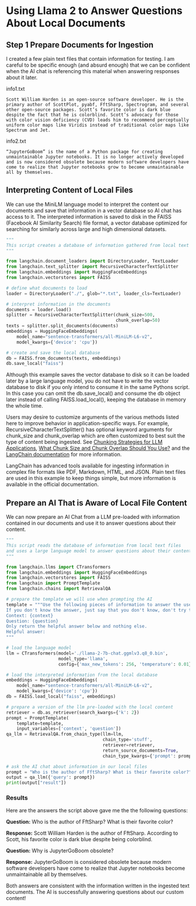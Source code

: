 # Using Llama 2 to Answer Questions About Local Documents

## Step 1 Prepare Documents for Ingestion
I created a few plain text files that contain information for testing. I am careful to be specific enough (and absurd enough) that we can be confident when the AI chat is referencing this material when answering responses about it later.

info1.txt
```
Scott William Harden is an open-source software developer. He is the primary author of ScottPlot, pyabf, FftSharp, Spectrogram, and several other open-source packages. Scott’s favorite color is dark blue despite the fact that he is colorblind. Scott’s advocacy for those with color vision deficiency (CVD) leads him to recommend perceptually uniform color maps like Viridis instead of traditional color maps like Spectrum and Jet.
```

info2.txt
```
“JupyterGoBoom” is the name of a Python package for creating unmaintainable Jupyter notebooks. It is no longer actively developed and is now considered obsolete because modern software developers have come to realize that Jupyter notebooks grow to become unmaintainable all by themselves.
```

## Interpreting Content of Local Files
We can use the MiniLM language model to interpret the content our documents and save that information in a vector database so AI chat has access to it. The interpreted information is saved to disk in the FAISS (Facebook AI Similarity Search) file format, a vector database optimized for searching for similarly across large and high dimensional datasets.

```Python
"""
This script creates a database of information gathered from local text files.
"""

from langchain.document_loaders import DirectoryLoader, TextLoader
from langchain.text_splitter import RecursiveCharacterTextSplitter
from langchain.embeddings import HuggingFaceEmbeddings
from langchain.vectorstores import FAISS

# define what documents to load
loader = DirectoryLoader("./", glob="*.txt", loader_cls=TextLoader)

# interpret information in the documents
documents = loader.load()
splitter = RecursiveCharacterTextSplitter(chunk_size=500,
                                          chunk_overlap=50)
texts = splitter.split_documents(documents)
embeddings = HuggingFaceEmbeddings(
    model_name="sentence-transformers/all-MiniLM-L6-v2",
    model_kwargs={'device': 'cpu'})

# create and save the local database
db = FAISS.from_documents(texts, embeddings)
db.save_local("faiss")
```
Although this example saves the vector database to disk so it can be loaded later by a large language model, you do not have to write the vector database to disk if you only intend to consume it in the same Pythons script. In this case you can omit the db.save_local() and consume the db object later instead of calling FAISS.load_local(), keeping the database in memory the whole time.

Users may desire to customize arguments of the various methods listed here to improve behavior in application-specific ways. For example, RecursiveCharacterTextSplitter() has optional keyword arguments for chunk_size and chunk_overlap which are often customized to best suit the type of content being ingested. See [Chunking Strategies for LLM Applications](https://www.pinecone.io/learn/chunking-strategies/), [What Chunk Size and Chunk Overlap Should You Use?](https://dev.to/peterabel/what-chunk-size-and-chunk-overlap-should-you-use-4338) and the [LangChain documentation](https://python.langchain.com/docs/modules/data_connection/document_transformers/text_splitters/split_by_token) for more information.

LangChain has advanced tools available for ingesting information in complex file formats like PDF, Markdown, HTML, and JSON. Plain text files are used in this example to keep things simple, but more information is available in the official documentation.

## Prepare an AI That is Aware of Local File Content
We can now prepare an AI Chat from a LLM pre-loaded with information contained in our documents and use it to answer questions about their content.

```Python
"""
This script reads the database of information from local text files
and uses a large language model to answer questions about their content.
"""

from langchain.llms import CTransformers
from langchain.embeddings import HuggingFaceEmbeddings
from langchain.vectorstores import FAISS
from langchain import PromptTemplate
from langchain.chains import RetrievalQA

# prepare the template we will use when prompting the AI
template = """Use the following pieces of information to answer the user's question.
If you don't know the answer, just say that you don't know, don't try to make up an answer.
Context: {context}
Question: {question}
Only return the helpful answer below and nothing else.
Helpful answer:
"""

# load the language model
llm = CTransformers(model='./llama-2-7b-chat.ggmlv3.q8_0.bin',
                    model_type='llama',
                    config={'max_new_tokens': 256, 'temperature': 0.01})

# load the interpreted information from the local database
embeddings = HuggingFaceEmbeddings(
    model_name="sentence-transformers/all-MiniLM-L6-v2",
    model_kwargs={'device': 'cpu'})
db = FAISS.load_local("faiss", embeddings)

# prepare a version of the llm pre-loaded with the local content
retriever = db.as_retriever(search_kwargs={'k': 2})
prompt = PromptTemplate(
    template=template,
    input_variables=['context', 'question'])
qa_llm = RetrievalQA.from_chain_type(llm=llm,
                                     chain_type='stuff',
                                     retriever=retriever,
                                     return_source_documents=True,
                                     chain_type_kwargs={'prompt': prompt})

# ask the AI chat about information in our local files
prompt = "Who is the author of FftSharp? What is their favorite color?"
output = qa_llm({'query': prompt})
print(output["result"])
```

### Results
Here are the answers the script above gave me the the following questions:

**Question:** Who is the author of FftSharp? What is their favorite color?

**Response:** Scott William Harden is the author of FftSharp. According to Scott, his favorite color is dark blue despite being colorblind.

**Question:** Why is JupyterGoBoom obsolete?

**Response:** JupyterGoBoom is considered obsolete because modern software developers have come to realize that Jupyter notebooks become unmaintainable all by themselves.

Both answers are consistent with the information written in the ingested text documents. The AI is successfully answering questions about our custom content!